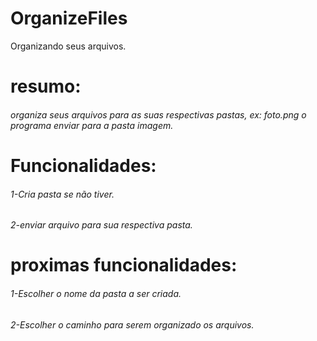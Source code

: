 # OrganizeFiles
Organizando seus arquivos.

# resumo:
  <h6>organiza seus arquivos para as suas respectivas pastas, ex: foto.png o programa enviar para a pasta imagem.</h6>
  
# Funcionalidades:
<h6>1-Cria pasta se não tiver.</h6>
<h6>2-enviar arquivo para sua respectiva pasta.</h6>

# proximas funcionalidades: 
<h6>1-Escolher o nome da pasta a ser criada.</h6>
<h6>2-Escolher o caminho para serem organizado os arquivos.</h6>
